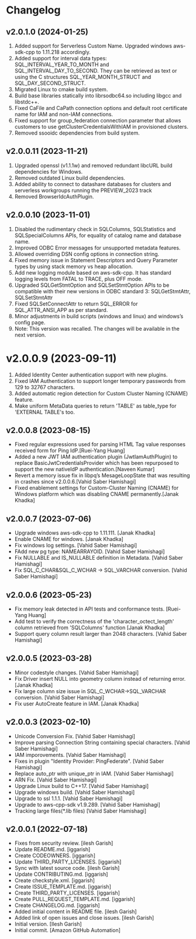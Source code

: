 Changelog
=========
v2.0.1.0 (2024-01-25)
------------------------
1. Added support for Serverless Custom Name. Upgraded windows aws-sdk-cpp to 1.11.218 accordingly. 
2. Added support for interval data types: SQL_INTERVAL_YEAR_TO_MONTH and SQL_INTERVAL_DAY_TO_SECOND. They can be retrieved as text or using the C structures SQL_YEAR_MONTH_STRUCT and SQL_DAY_SECOND_STRUCT.
3. Migrated Linux to cmake build system.
4. Build base libraries statically into librsodbc64.so including libgcc and libstdc++.
5. Fixed CaFile and CaPath connection options and default root certificate name for IAM and non-IAM connections.
6. Fixed support for group_federation connection parameter that allows customers to use getClusterCredentialsWithIAM in provisioned clusters.
7. Removed ssooidc dependencies from build system.

v2.0.0.11 (2023-11-21)
------------------------
1. Upgraded openssl (v1.1.1w) and removed redundant libcURL build dependencies for Windows.
2. Removed outdated Linux build dependencies.
3. Added ability to connect to datashare databases for clusters and serverless workgroups running the PREVIEW_2023 track
4. Removed BrowserIdcAuthPlugin.

v2.0.0.10 (2023-11-01)
------------------------
1. Disabled the rudimentary check in SQLColumns, SQLStatistics and SQLSpecialColumns APIs, for equality of catalog name and database name.
2. Improved ODBC Error messages for unsupported metadata features.
3. Allowed overriding DSN config options in connection string.
4. Fixed memory issue in Statement Descriptors and Query Parameter types by using stack memory vs heap allocation.
5. Add new logging module based on aws-sdk-cpp. It has standard logging levels from FATAL to TRACE, plus OFF mode.
6. Upgraded SQLGetStmtOption  and SQLSetStmtOption APIs to be compatible with their new versions in ODBC standard 3: SQLGetStmtAttr, SQLSetStmtAttr
7. Fixed SQLSetConnectAttr to return SQL_ERROR for SQL_ATTR_ANSI_APP as per standard.
8. Minor adjustments in build scripts (windows and linux) and windows’s config page.
9. Note: This version was recalled. The changes will be available in the next version.

v2.0.0.9 (2023-09-11)
==================

1. Added Identity Center authentication support with new plugins.
2. Fixed IAM Authentication to support longer temporary passwords from 129 to 32767 characters.
3. Added automatic region detection for Custom Cluster Naming (CNAME) feature.
4. Make uniform MetaData queries to return 'TABLE' as table_type for 'EXTERNAL TABLE's too.

v2.0.0.8 (2023-08-15)
---------------------
- Fixed regular expressions used for parsing HTML Tag value responses received form for Ping IdP.[Ruei-Yang Huang]
- Added a new JWT IAM authentication plugin (JwtIamAuthPlugin) to replace BasicJwtCredentialsProvider which has been repurposed to support the new nativeIdP authentication.[Naveen Kumar]
- Revert a memory issue fix in libpq’s MesageLoopState that was resulting in crashes since v2.0.0.6.[Vahid Saber Hamishagi]
- Fixed enablement settings for Custom-Cluster Naming (CNAME) for Windows platform which was disabling CNAME permanently.[Janak Khadka]



v2.0.0.7 (2023-07-06)
---------------------
- Upgrade windows aws-sdk-cpp to 1.11.111. [Janak Khadka]
- Enable CNAME for windows. [Janak Khadka]
- Fix windows log settings.  [Vahid Saber Hamishagi]
- FAdd new pg type: NAMEARRAYOID.  [Vahid Saber Hamishagi]
- Fix NULLABLE and IS_NULLABLE definition in Metadata.  [Vahid Saber Hamishagi]
- Fix SQL_C_CHAR&SQL_C_WCHAR -> SQL_VARCHAR conversion.  [Vahid Saber Hamishagi]

v2.0.0.6 (2023-05-23)
---------------------
- Fix memory leak detected in API tests and conformance tests. [Ruei-Yang Huang]
- Add test to verify the correctness of the 'character_octect_length' column retrieved from 'SQLColumns' function [Janak Khadka]
- Support query column result larger than 2048 characters.  [Vahid Saber Hamishagi]


v2.0.0.5 (2023-03-28)
---------------------
- Minor codestyle changes. [Vahid Saber Hamishagi]
- Fix Driver insert NULL into geometry column instead of returning error. [Janak Khadka]
- Fix large column size issue in SQL_C_WCHAR->SQL_VARCHAR conversion.  [Vahid Saber Hamishagi]
- Fix user AutoCreate feature in IAM. [Janak Khadka]


v2.0.0.3 (2023-02-10)
---------------------
- Unicode Conversion Fix. [Vahid Saber Hamishagi]
- Improve parsing Connection String containing special characters. [Vahid Saber Hamishagi]
- IAM imporovements. [Vahid Saber Hamishagi]
- Fixes in plugin "Identity Provider: PingFederate". [Vahid Saber Hamishagi]
- Replace auto_ptr with unique_ptr in IAM. [Vahid Saber Hamishagi]
- ARN Fix. [Vahid Saber Hamishagi]
- Upgrade Linux build to C++17. [Vahid Saber Hamishagi]
- Upgrade windows build. [Vahid Saber Hamishagi]
- Upgrade to ssl 1.1.1. [Vahid Saber Hamishagi]
- Upgrade to aws-cpp-sdk v1.9.289. [Vahid Saber Hamishagi]
- Tracking large files(*.lib files) [Vahid Saber Hamishagi]


v2.0.0.1 (2022-07-18)
---------------------
- Fixes from security review. [ilesh Garish]
- Update README.md. [iggarish]
- Create CODEOWNERS. [iggarish]
- Update THIRD_PARTY_LICENSES. [iggarish]
- Sync with latest source code. [ilesh Garish]
- Update CONTRIBUTING.md. [iggarish]
- Create checkstyle.xml. [iggarish]
- Create ISSUE_TEMPLATE.md. [iggarish]
- Create THIRD_PARTY_LICENSES. [iggarish]
- Create PULL_REQUEST_TEMPLATE.md. [iggarish]
- Create CHANGELOG.md. [iggarish]
- Added initial content in README file. [ilesh Garish]
- Added link of open issues and close issues. [ilesh Garish]
- Initial version. [Ilesh Garish]
- Initial commit. [Amazon GitHub Automation]


